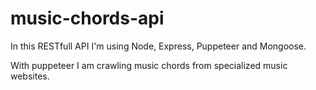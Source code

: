 # music-chords-api

In this RESTfull API I'm using Node, Express, Puppeteer and Mongoose. 

With puppeteer I am crawling music chords from specialized music websites.
